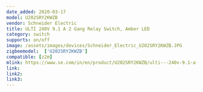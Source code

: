 ```yaml
---
date_added: 2020-03-17
model: U202SRY2KWZB
vendor: Schneider Electric
title: ULTI 240V 9.1 A 2 Gang Relay Switch, Amber LED
category: switch
supports: on/off
image: /assets/images/devices/Schneider_Electric_U202SRY2KWZB.JPG
zigbeemodel:  ['U202SRY2KWZB']
compatible: [z2m]
mlink: https://www.se.com/in/en/product/U202SRY2KWZB/ulti---240v-9.1-a-2-gangs-relay-switch-impress-switch-module%2C-amber-led/
link: 
link2: 
link3: 
---
```

